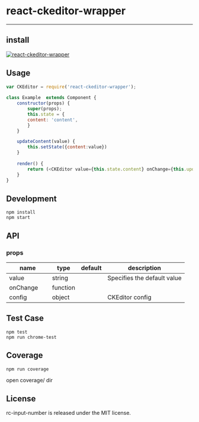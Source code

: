 # react-ckeditor-wrapper
---

## install

[![react-ckeditor-wrapper](https://nodei.co/npm/react-ckeditor-wrapper.png)](https://npmjs.org/package/react-ckeditor-wrapper)

## Usage

```js
var CKEditor = require('react-ckeditor-wrapper');
 
class Example  extends Component {
    constructor(props) {
        super(props);
        this.state = {
        content: 'content',
        }
    }

    updateContent(value) {
        this.setState({content:value})
    }
    
    render() {
        return (<CKEditor value={this.state.content} onChange={this.updateContent.bind(this)} />)
    }
}
```

## Development

```
npm install
npm start
```


## API

### props

<table class="table table-bordered table-striped">
    <thead>
    <tr>
        <th style="width: 100px;">name</th>
        <th style="width: 50px;">type</th>
        <th style="width: 50px;">default</th>
        <th>description</th>
    </tr>
    </thead>
    <tbody>
        <tr>
          <td>value</td>
          <td>string</td>
          <td></td>
          <td>Specifies the default value</td>
        </tr>
        <tr>
          <td>onChange</td>
          <td>function</td>
          <td></td>
          <td></td>
        </tr>
        <tr>
          <td>config</td>
          <td>object</td>
          <td></td>
          <td>CKEditor config</td>
        </tr>
    </tbody>
</table>



## Test Case

```
npm test
npm run chrome-test
```

## Coverage

```
npm run coverage
```

open coverage/ dir

## License

rc-input-number is released under the MIT license.